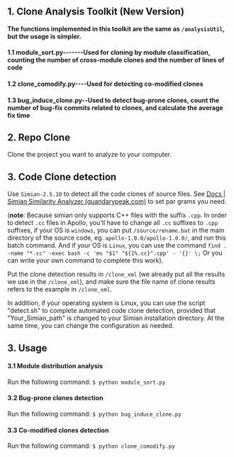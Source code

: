 ## 1. Clone Analysis Toolkit (New Version)

**The functions implemented in this toolkit are the same as `/analysisUtil`, but the usage is simpler.**

#### 1.1 module_sort.py-------Used for cloning by module classification, counting the number of cross-module clones and the number of lines of code
#### 1.2 clone_comodify.py----Used for detecting co-modified clones  
#### 1.3 bug_induce_clone.py--Used to detect bug-prone clones, count the number of bug-fix commits related to clones, and calculate the average fix time

## 2. Repo Clone
Clone the project you want to analyze to your computer.

## 3. Code Clone detection
Use `Simian-2.5.10` to detect all the code clones of source files.
See [Docs | Simian Similarity Analyzer (quandarypeak.com)](https://simian.quandarypeak.com/docs/) to set par grams you need.

(**note**: Because simian only supports C++ files with the suffix `.cpp`. In order to detect `.cc` files in Apollo, you'll have to change  all `.cc` suffixes to `.cpp` suffixes, if your OS is `windows`, you can put `/source/rename.bat` in the main directory of the source code, eg. `apollo-1.0.0/apollo-1.0.0/`, and run this batch command.
And if your OS is `Linux`, you can use the command `find . -name "*.cc" -exec bash -c 'mv "$1" "${1%.cc}".cpp' - '{}' \;` Or you can write your own command to complete this work).

Put the clone detection results in `/clone_xml` (we already put all the results we use in the `/clone_xml`), and make sure the file name of clone results refers to the example in `/clone_xml`.

In addition, if your operating system is Linux, you can use the script "detect.sh" to complete automated code clone detection, provided that "Your_Simian_path" is changed to your Simian installation directory. At the same time, you can change the configuration as needed.

## 3. Usage
#### 3.1 Module distribution analysis
Run the following command: ```$ python module_sort.py```

#### 3.2 Bug-prone clones detection
Run the following command: ```$ python bug_induce_clone.py```

#### 3.3 Co-modified clones detection
Run the following command: ```$ python clone_comodify.py```


